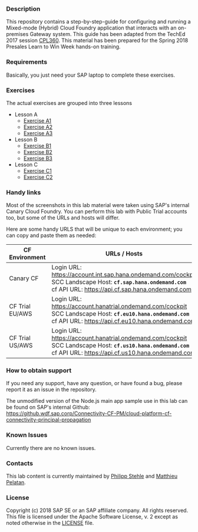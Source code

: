 ### Description
This repository contains a step-by-step-guide for configuring and running a Mixed-mode (Hybrid) Cloud Foundry application that interacts with an on-premises Gateway system. This guide has been adapted from the TechEd 2017 session [CPL360](https://sessioncatalog.sapevents.com/go/agendabuilder.sessions/?l=157&sid=49863_470530&locale=en_US). This material has been prepared for the Spring 2018 Presales Learn to Win Week hands-on training.

### Requirements
Basically, you just need your SAP laptop to complete these exercises.

### Exercises

The actual exercises are grouped into three lessons
* Lesson A
  * [Exercise A1](/exercises/A1/README.md)
  * [Exercise A2](/exercises/A2/README.md)
  * [Exercise A3](/exercises/A3/README.md)
* Lesson B
  * [Exercise B1](/exercises/B1/README.md)
  * [Exercise B2](/exercises/B2/README.md)
  * [Exercise B3](/exercises/B3/README.md)
* Lesson C
  * [Exercise C1](/exercises/C1/README.md)
  * [Exercise C2](/exercises/C2/README.md)

### Handy links
Most of the screenshots in this lab material were taken using SAP's internal Canary Cloud Foundry.  You can perform this lab with Public Trial accounts too, but some of the URLs and hosts will differ.

Here are some handy URLS that will be unique to each environment; you can copy and paste them as needed:

|CF Environment|URLs / Hosts                                                        |
|--------------|--------------------------------------------------------------------|
| Canary CF    | Login URL: https://account.int.sap.hana.ondemand.com/cockpit <br /> SCC Landscape Host: **`cf.sap.hana.ondemand.com`** <br />cf API URL: https://api.cf.sap.hana.ondemand.com |
| CF Trial EU/AWS    | Login URL: https://account.hanatrial.ondemand.com/cockpit <br />SCC Landscape Host: **`cf.eu10.hana.ondemand.com`** <br />cf API URL: https://api.cf.eu10.hana.ondemand.com |
| CF Trial US/AWS    | Login URL: https://account.hanatrial.ondemand.com/cockpit <br />SCC Landscape Host: **`cf.us10.hana.ondemand.com`** <br />cf API URL: https://api.cf.us10.hana.ondemand.com |

### How to obtain support
If you need any support, have any question, or have found a bug, please report it as an issue in the repository.

The unmodified version of the Node.js main app sample use in this lab can be found on SAP's internal Github: https://github.wdf.sap.corp/Connectivity-CF-PM/cloud-platform-cf-connectivity-principal-propagation


### Known Issues
Currently there are no known issues.

### Contacts
This lab content is currently maintained by [Philipp Stehle](mailto:philipp.stehle@sap.com) and [Matthieu Pelatan](mailto:matthieu.pelatan@sap.com).

### License
Copyright (c) 2018 SAP SE or an SAP affiliate company. All rights reserved.
This file is licensed under the Apache Software License, v. 2 except as noted otherwise in the  [LICENSE](LICENSE) file.
